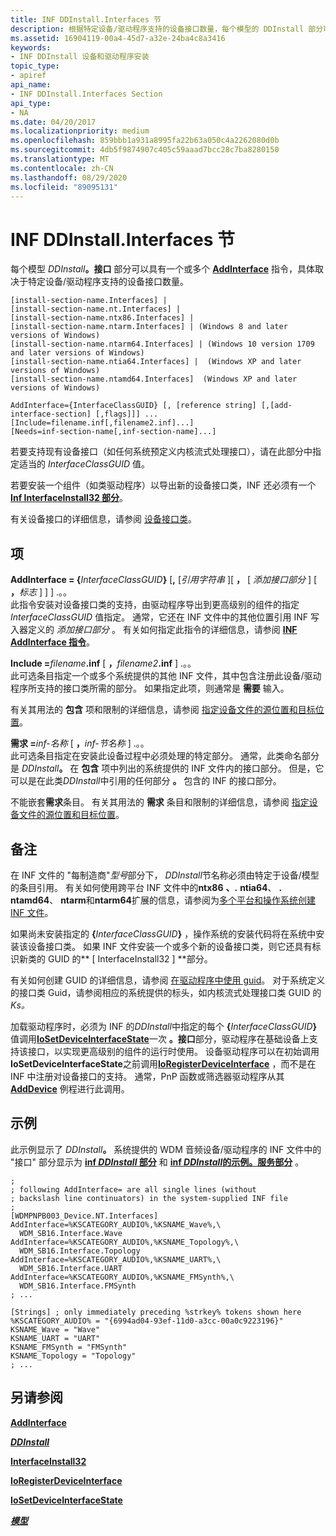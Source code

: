 ```yaml
---
title: INF DDInstall.Interfaces 节
description: 根据特定设备/驱动程序支持的设备接口数量，每个模型的 DDInstall 部分可以具有一个或多个 AddInterface 指令。
ms.assetid: 16904119-00a4-45d7-a32e-24ba4c8a3416
keywords:
- INF DDInstall 设备和驱动程序安装
topic_type:
- apiref
api_name:
- INF DDInstall.Interfaces Section
api_type:
- NA
ms.date: 04/20/2017
ms.localizationpriority: medium
ms.openlocfilehash: 859bbb1a931a8995fa22b63a050c4a2262080d0b
ms.sourcegitcommit: 4db5f9874907c405c59aaad7bcc28c7ba8280150
ms.translationtype: MT
ms.contentlocale: zh-CN
ms.lasthandoff: 08/29/2020
ms.locfileid: "89095131"
---
```

# <a name="inf-ddinstallinterfaces-section"></a>INF DDInstall.Interfaces 节


每个模型 <em>DDInstall</em>**。接口** 部分可以具有一个或多个 [**AddInterface**](inf-addinterface-directive.md) 指令，具体取决于特定设备/驱动程序支持的设备接口数量。

```inf
[install-section-name.Interfaces] |
[install-section-name.nt.Interfaces] | 
[install-section-name.ntx86.Interfaces] |
[install-section-name.ntarm.Interfaces] | (Windows 8 and later versions of Windows)
[install-section-name.ntarm64.Interfaces] | (Windows 10 version 1709 and later versions of Windows)
[install-section-name.ntia64.Interfaces] |  (Windows XP and later versions of Windows)
[install-section-name.ntamd64.Interfaces]  (Windows XP and later versions of Windows)
 
AddInterface={InterfaceClassGUID} [, [reference string] [,[add-interface-section] [,flags]]] ...
[Include=filename.inf[,filename2.inf]...]
[Needs=inf-section-name[,inf-section-name]...] 
```

若要支持现有设备接口（如任何系统预定义内核流式处理接口），请在此部分中指定适当的 *InterfaceClassGUID* 值。

若要安装一个组件（如类驱动程序）以导出新的设备接口类，INF 还必须有一个 [**Inf InterfaceInstall32 部分**](inf-interfaceinstall32-section.md)。

有关设备接口的详细信息，请参阅 [设备接口类](./overview-of-device-interface-classes.md)。

## <a name="entries"></a>项


<a href="" id="addinterface--interfaceclassguid------reference-string-----add-interface-section----flags-------"></a>**AddInterface = {**<em>InterfaceClassGUID</em>**}** \[**,** \[*引用字符串* \]\[ **，** \[ *添加接口部分* \] \[ **，**<em>标志</em> \] \] \] .。。  
此指令安装对设备接口类的支持，由驱动程序导出到更高级别的组件的指定 *InterfaceClassGUID* 值指定。 通常，它还在 INF 文件中的其他位置引用 INF 写入器定义的 *添加接口部分* 。 有关如何指定此指令的详细信息，请参阅 [**INF AddInterface 指令**](inf-addinterface-directive.md)。

<a href="" id="include-filename-inf--filename2-inf----"></a>**Include =**<em>filename</em>**.inf** \[ **，**<em>filename2</em>**.inf** \] .。。  
此可选条目指定一个或多个系统提供的其他 INF 文件，其中包含注册此设备/驱动程序所支持的接口类所需的部分。 如果指定此项，则通常是 **需要** 输入。

有关其用法的 **包含** 项和限制的详细信息，请参阅 [指定设备文件的源位置和目标位置](specifying-the-source-and-target-locations-for-device-files.md)。

<a href="" id="needs-inf-section-name--inf-section-name----"></a>**需求 =**<em>inf-名称</em> \[ **，**<em>inf-节名称</em> \] .。。  
此可选条目指定在安装此设备过程中必须处理的特定部分。 通常，此类命名部分是 <em>DDInstall</em>**。** 在 **包含** 项中列出的系统提供的 INF 文件内的接口部分。 但是，它可以是在此类<em>DDInstall</em>中引用的任何部分 **。** 包含的 INF 的接口部分。

不能嵌套**需求**条目。 有关其用法的 **需求** 条目和限制的详细信息，请参阅 [指定设备文件的源位置和目标位置](specifying-the-source-and-target-locations-for-device-files.md)。

<a name="remarks"></a>备注
-------

在 INF 文件的 "每制造商"*型号*部分下， *DDInstall*节名称必须由特定于设备/模型的条目引用。 有关如何使用跨平台 INF 文件中的**ntx86** **、.** **ntia64**、 **. ntamd64**、 **ntarm**和**ntarm64**扩展的信息，请参阅为[多个平台和操作系统创建 INF 文件](creating-inf-files-for-multiple-platforms-and-operating-systems.md)。

如果尚未安装指定的 **{**<em>InterfaceClassGUID</em>**}** ，操作系统的安装代码将在系统中安装该设备接口类。 如果 INF 文件安装一个或多个新的设备接口类，则它还具有标识新类的 GUID 的** \[ InterfaceInstall32 \] **部分。

有关如何创建 GUID 的详细信息，请参阅 [在驱动程序中使用 guid](../kernel/using-guids-in-drivers.md)。 对于系统定义的接口类 Guid，请参阅相应的系统提供的标头，如内核流式处理接口类 GUID 的*Ks。*

加载驱动程序时，必须为 INF 的<em>DDInstall</em>中指定的每个 **{**<em>InterfaceClassGUID</em>**}** 值调用[**IoSetDeviceInterfaceState**](/windows-hardware/drivers/ddi/wdm/nf-wdm-iosetdeviceinterfacestate)一次 **。接口**部分，驱动程序在基础设备上支持该接口，以实现更高级别的组件的运行时使用。 设备驱动程序可以在初始调用**IoSetDeviceInterfaceState**之前调用[**IoRegisterDeviceInterface**](/windows-hardware/drivers/ddi/wdm/nf-wdm-ioregisterdeviceinterface) ，而不是在 INF 中注册对设备接口的支持。 通常，PnP 函数或筛选器驱动程序从其 [**AddDevice**](/windows-hardware/drivers/ddi/wdm/nc-wdm-driver_add_device) 例程进行此调用。

<a name="examples"></a>示例
--------

此示例显示了 <em>DDInstall</em>**。** 系统提供的 WDM 音频设备/驱动程序的 INF 文件中的 "接口" 部分显示为 [**inf *DDInstall* 部分**](inf-ddinstall-section.md) 和 [**inf *DDInstall*的示例。服务部分**](inf-ddinstall-services-section.md) 。

```inf
;
; following AddInterface= are all single lines (without 
; backslash line continuators) in the system-supplied INF file
;
[WDMPNPB003_Device.NT.Interfaces]
AddInterface=%KSCATEGORY_AUDIO%,%KSNAME_Wave%,\
  WDM_SB16.Interface.Wave
AddInterface=%KSCATEGORY_AUDIO%,%KSNAME_Topology%,\
  WDM_SB16.Interface.Topology
AddInterface=%KSCATEGORY_AUDIO%,%KSNAME_UART%,\
  WDM_SB16.Interface.UART
AddInterface=%KSCATEGORY_AUDIO%,%KSNAME_FMSynth%,\
  WDM_SB16.Interface.FMSynth
; ...

[Strings] ; only immediately preceding %strkey% tokens shown here
%KSCATEGORY_AUDIO% = "{6994ad04-93ef-11d0-a3cc-00a0c9223196}"
KSNAME_Wave = "Wave"
KSNAME_UART = "UART"
KSNAME_FMSynth = "FMSynth" 
KSNAME_Topology = "Topology"
; ...
```

## <a name="see-also"></a>另请参阅


[**AddInterface**](inf-addinterface-directive.md)

[***DDInstall***](inf-ddinstall-section.md)

[**InterfaceInstall32**](inf-interfaceinstall32-section.md)

[**IoRegisterDeviceInterface**](/windows-hardware/drivers/ddi/wdm/nf-wdm-ioregisterdeviceinterface)

[**IoSetDeviceInterfaceState**](/windows-hardware/drivers/ddi/wdm/nf-wdm-iosetdeviceinterfacestate)

[***模型***](inf-models-section.md)

 

